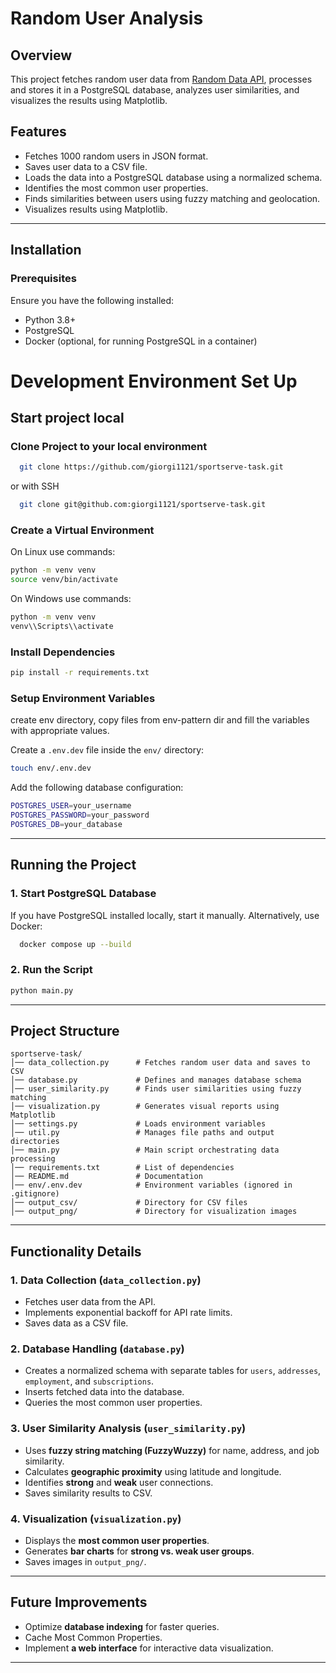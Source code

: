 # Random User Analysis

## Overview
This project fetches random user data from [Random Data API](https://random-data-api.com/documentation), processes and stores it in a PostgreSQL database, analyzes user similarities, and visualizes the results using Matplotlib.

## Features
- Fetches 1000 random users in JSON format.
- Saves user data to a CSV file.
- Loads the data into a PostgreSQL database using a normalized schema.
- Identifies the most common user properties.
- Finds similarities between users using fuzzy matching and geolocation.
- Visualizes results using Matplotlib.

---

## Installation
### Prerequisites
Ensure you have the following installed:
- Python 3.8+
- PostgreSQL
- Docker (optional, for running PostgreSQL in a container)


# Development Environment Set Up

## Start project local
### Clone Project to your local environment
```bash
  git clone https://github.com/giorgi1121/sportserve-task.git
```
or with SSH
```bash
  git clone git@github.com:giorgi1121/sportserve-task.git
```

### Create a Virtual Environment

On Linux use commands:
```sh
python -m venv venv
source venv/bin/activate
```

On Windows use commands:
```sh
python -m venv venv
venv\\Scripts\\activate
```

### Install Dependencies
```sh
pip install -r requirements.txt
```

### Setup Environment Variables
create env directory, copy files from env-pattern dir and fill the
variables with appropriate values.

Create a `.env.dev` file inside the `env/` directory:
```sh
touch env/.env.dev
```
Add the following database configuration:
```sh
POSTGRES_USER=your_username
POSTGRES_PASSWORD=your_password
POSTGRES_DB=your_database
```

---

## Running the Project
### 1. Start PostgreSQL Database
If you have PostgreSQL installed locally, start it manually. Alternatively, use Docker:
```bash
  docker compose up --build
```

### 2. Run the Script
```sh
python main.py
```

---

## Project Structure
```
sportserve-task/
│── data_collection.py      # Fetches random user data and saves to CSV
│── database.py             # Defines and manages database schema
│── user_similarity.py      # Finds user similarities using fuzzy matching
│── visualization.py        # Generates visual reports using Matplotlib
│── settings.py             # Loads environment variables
│── util.py                 # Manages file paths and output directories
│── main.py                 # Main script orchestrating data processing
│── requirements.txt        # List of dependencies
│── README.md               # Documentation
│── env/.env.dev            # Environment variables (ignored in .gitignore)
│── output_csv/             # Directory for CSV files
│── output_png/             # Directory for visualization images
```

---

## Functionality Details

### **1. Data Collection (`data_collection.py`)**
- Fetches user data from the API.
- Implements exponential backoff for API rate limits.
- Saves data as a CSV file.

### **2. Database Handling (`database.py`)**
- Creates a normalized schema with separate tables for `users`, `addresses`, `employment`, and `subscriptions`.
- Inserts fetched data into the database.
- Queries the most common user properties.

### **3. User Similarity Analysis (`user_similarity.py`)**
- Uses **fuzzy string matching (FuzzyWuzzy)** for name, address, and job similarity.
- Calculates **geographic proximity** using latitude and longitude.
- Identifies **strong** and **weak** user connections.
- Saves similarity results to CSV.

### **4. Visualization (`visualization.py`)**
- Displays the **most common user properties**.
- Generates **bar charts** for **strong vs. weak user groups**.
- Saves images in `output_png/`.

---

## Future Improvements
- Optimize **database indexing** for faster queries.
- Cache Most Common Properties.
- Implement **a web interface** for interactive data visualization.

---
